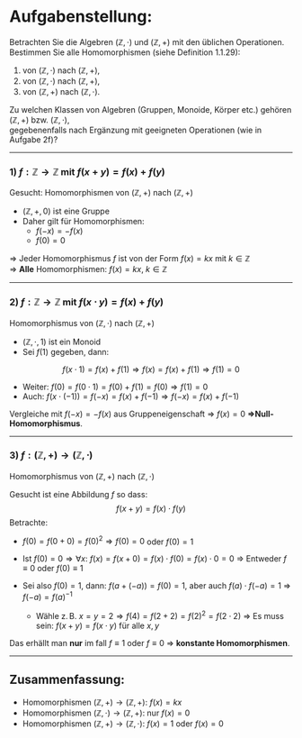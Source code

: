 # Aufgabenstellung:

Betrachten Sie die Algebren $(\mathbb{Z}, \cdot)$ und $(\mathbb{Z}, +)$ mit den üblichen Operationen.  
Bestimmen Sie alle Homomorphismen (siehe Definition 1.1.29):

1. von $(\mathbb{Z}, \cdot)$ nach $(\mathbb{Z}, +)$,
2. von $(\mathbb{Z}, \cdot)$ nach $(\mathbb{Z}, +)$,
3. von $(\mathbb{Z}, +)$ nach $(\mathbb{Z}, \cdot)$.

Zu welchen Klassen von Algebren (Gruppen, Monoide, Körper etc.) 
gehören $(\mathbb{Z}, +)$ bzw. $(\mathbb{Z}, \cdot)$,  
gegebenenfalls nach Ergänzung mit geeigneten Operationen (wie in Aufgabe 2f)?

---

### 1) $f: \mathbb{Z} \to \mathbb{Z}$ mit $f(x + y) = f(x) + f(y)$

Gesucht: Homomorphismen von $(\mathbb{Z}, +)$ nach $(\mathbb{Z}, +)$

- $(\mathbb{Z}, +, 0)$ ist eine Gruppe  
- Daher gilt für Homomorphismen:
  - $f(-x) = -f(x)$
  - $f(0) = 0$

⇒ Jeder Homomorphismus $f$ ist von der Form $f(x) = kx$ mit $k \in \mathbb{Z}$  
⇒ **Alle** Homomorphismen: $f(x) = kx$, $k \in \mathbb{Z}$

---

### 2) $f: \mathbb{Z} \to \mathbb{Z}$ mit $f(x \cdot y) = f(x) + f(y)$

Homomorphismus von $(\mathbb{Z}, \cdot)$ nach $(\mathbb{Z}, +)$

- $(\mathbb{Z}, \cdot, 1)$ ist ein Monoid  
- Sei $f(1)$ gegeben, dann:

$$f(x \cdot 1) = f(x) + f(1) \Rightarrow f(x) = f(x) + f(1) \Rightarrow f(1) = 0$$
- Weiter: $f(0) = f(0 \cdot 1) = f(0) + f(1) = f(0) \Rightarrow f(1) = 0$
- Auch: $f(x \cdot (-1)) = f(-x) = f(x) + f(-1) \Rightarrow f(-x) = f(x) + f(-1)$

Vergleiche mit $f(-x) = -f(x)$ aus Gruppeneigenschaft ⇒ $f(x) = 0$
**$\Rightarrow$Null-Homomorphismus**.

---

### 3) $f: (\mathbb{Z}, +) \to (\mathbb{Z}, \cdot)$

Homomorphismus von $(\mathbb{Z}, +)$ nach $(\mathbb{Z}, \cdot)$

Gesucht ist eine Abbildung $f$ so dass: $$f(x + y) = f(x) \cdot f(y)$$
Betrachte:
- $f(0) = f(0 + 0) = f(0)^2 \Rightarrow f(0) = 0$ oder $f(0) = 1$
- Ist $f(0) = 0 \Rightarrow \forall x$: $f(x) = f(x + 0) = f(x) \cdot f(0) = f(x) \cdot 0 = 0$
	$\Rightarrow$ Entweder $f \equiv 0$ oder $f(0) \equiv 1$

- Sei also  $f(0) = 1$, dann:
  $f(a + (-a)) = f(0) = 1$, aber auch $f(a) \cdot f(-a) = 1$ ⇒ $f(-a) = f(a)^{-1}$
	- Wähle z. B. $x = y = 2 \Rightarrow f(4) = f(2 + 2) = f(2)^2 = f(2 \cdot 2)$ 
		$\Rightarrow$ Es muss sein: $f(x + y) = f(x \cdot y)$ für alle $x,y$

Das erhällt man  **nur** im fall $f \equiv 1$ oder $f \equiv 0$  $\Rightarrow$ **konstante Homomorphismen**.

---

## Zusammenfassung:

- Homomorphismen $(\mathbb{Z}, +) \to (\mathbb{Z}, +)$: $f(x) = kx$
- Homomorphismen $(\mathbb{Z}, \cdot) \to (\mathbb{Z}, +)$: nur $f(x) = 0$
- Homomorphismen $(\mathbb{Z}, +) \to (\mathbb{Z}, \cdot)$: $f(x) = 1$ oder $f(x) = 0$

